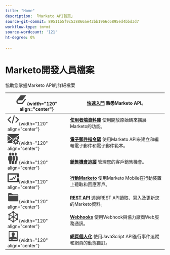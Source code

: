 ```yaml
---
title: "Home"
description: 「Marketo API首頁」
source-git-commit: 89511b5f9c538866ae42bb1966c6895ed4bbd3d7
workflow-type: tm+mt
source-wordcount: '121'
ht-degree: 0%

---
```



# Marketo開發人員檔案

協助您掌握Marketo API的詳細檔案

| ![快速入門](assets/Smock_Book_18_N.svg){width="120" align="center"} | [**快速入門**](getting-started.md)  熟悉Marketo API。 |
|---|---|
| ![使用者端資料庫](assets/Smock_Code_18_N.svg){width="120" align="center"} | [**使用者端資料庫**](https://github.com/Marketo/Community-Supported-Client-Libraries) 使用開放原始碼來擴展Marketo的功能。 |
| ![電子郵件指令碼](assets/Smock_EmailGear_18_N.svg){width="120" align="center"} | [**電子郵件指令碼**](rest-api/emails.md) 使用Marketo API來建立和編輯電子郵件和電子郵件範本。 |
| ![銷售機會追蹤](assets/Smock_PeopleGroup_18_N.svg){width="120" align="center"} | [**銷售機會追蹤**](javascript-api/lead-tracking.md) 管理您的客戶銷售機會。 |
| ![行動Marketo](assets/Smock_MobileServices_18_N.svg){width="120" align="center"} | [**行動Marketo**](mobile/mobile.md) 使用Marketo Mobile在行動裝置上聽取和回應客戶。 |
| ![REST API](assets/Smock_AppleFiles_18_N.svg){width="120" align="center"} | [**REST API**](https://developer.adobe.com/marketo-apis/) 透過REST API讀取、寫入及更新您的Marketo資料。 |
| ![Webhooks](assets/Smock_SocialNetwork_18_N.svg){width="120" align="center"} | [**Webhooks**](webhooks/webhooks.md) 使用Webhook與協力廠商Web服務通訊。 |
| ![網頁個人化](assets/Smock_PersonalizationField_18_N.svg){width="120" align="center"} | [**網頁個人化**](javascript-api/web-personalization.md) 使用JavaScript API進行事件追蹤和網頁的動態自訂。 |
